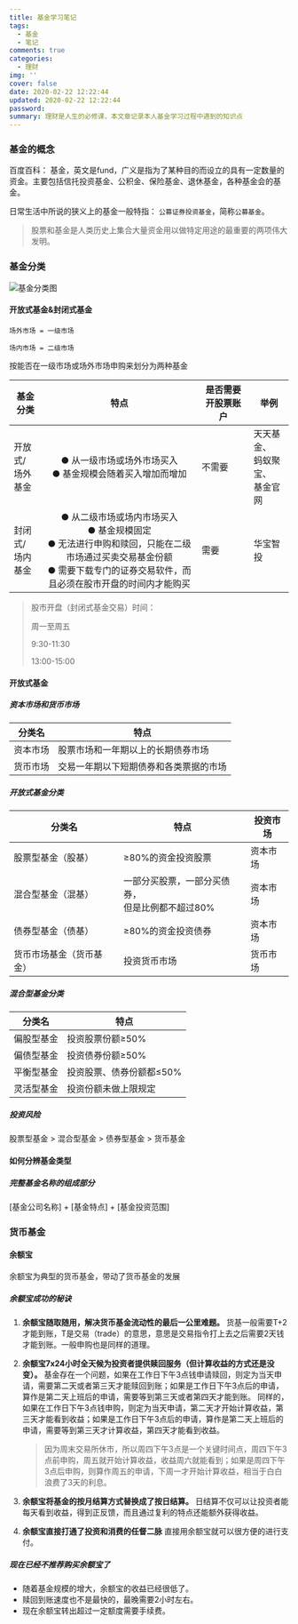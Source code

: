 ```yaml
---
title: 基金学习笔记
tags:
  - 基金
  - 笔记
comments: true
categories:
  - 理财
img: ''
cover: false
date: 2020-02-22 12:22:44
updated: 2020-02-22 12:22:44
password:
summary: 理财是人生的必修课，本文章记录本人基金学习过程中遇到的知识点
---
```


### 基金的概念
百度百科：
基金，英文是fund，广义是指为了某种目的而设立的具有一定数量的资金。主要包括信托投资基金、公积金、保险基金、退休基金，各种基金会的基金。

日常生活中所说的狭义上的基金一般特指：
`公募证券投资基金`，简称`公募基金`。

> 股票和基金是人类历史上集合大量资金用以做特定用途的最重要的两项伟大发明。

### 基金分类
![基金分类图](http://47.106.179.244/基金学习笔记/基金分类.png)
#### 开放式基金&封闭式基金 
`场外市场 = 一级市场`

`场内市场 = 二级市场`

按能否在一级市场或场外市场申购来划分为两种基金

| 基金分类            |                             特点                             | 是否需要开股票账户 | 举例                                 |
| ------------------- | :----------------------------------------------------------: | ------------------ | ------------------------------------ |
| 开放式/<br>场外基金 | ● 从一级市场或场外市场买入<br>● 基金规模会随着买入增加而增加 | 不需要             | 天天基金、<br>蚂蚁聚宝、<br>基金官网 |
| 封闭式/<br>场内基金 | ● 从二级市场或场内市场买入<br>● 基金规模固定<br>● 无法进行申购和赎回，只能在二级市场通过买卖交易基金份额<br>● 需要下载专门的证券交易软件，而且必须在股市开盘的时间内才能购买 | 需要               | 华宝智投                             |

> 股市开盘（封闭式基金交易）时间：
>
> 周一至周五
>
> 9:30-11:30
>
> 13:00-15:00

#### 开放式基金

##### 资本市场和货币市场

| 分类名   | 特点                                   |
| -------- | -------------------------------------- |
| 资本市场 | 股票市场和一年期以上的长期债券市场     |
| 货币市场 | 交易一年期以下短期债券和各类票据的市场 |

##### 开放式基金分类
| 分类名                   | 特点                                                | 投资市场 |
| ------------------------ | --------------------------------------------------- | -------- |
| 股票型基金（股基）       | ≥80%的资金投资股票                                  | 资本市场 |
| 混合型基金（混基）       | 一部分买股票，一部分买债券，<br>但是比例都不超过80% | 资本市场 |
| 债券型基金（债基）       | ≥80%的资金投资债券                                  | 资本市场 |
| 货币市场基金（货币基金） | 投资货币市场                                        | 货币市场 |

##### 混合型基金分类

| 分类名     | 特点                     |
| ---------- | ------------------------ |
| 偏股型基金 | 投资股票份额≥50%         |
| 偏债型基金 | 投资债券份额≥50%         |
| 平衡型基金 | 投资股票、债券份额都≤50% |
| 灵活型基金 | 投资份额未做上限规定     |

##### 投资风险

股票型基金 > 混合型基金 > 债券型基金 > 货币基金

#### 如何分辨基金类型

##### 完整基金名称的组成部分

[基金公司名称] + [基金特点] + [基金投资范围]

### 货币基金

#### 余额宝
余额宝为典型的货币基金，带动了货币基金的发展

##### 余额宝成功的秘诀
1. **余额宝随取随用，解决货币基金流动性的最后一公里难题。**
    货基一般需要T+2才能到账，T是交易（trade）的意思，意思是交易指令打上去之后需要2天钱才能到账。一般申购也是同样的道理。

2. **余额宝7x24小时全天候为投资者提供赎回服务（但计算收益的方式还是没变）。**
    基金存在一个问题，如果在工作日下午3点钱申请赎回，则定为当天申请，需要第二天或者第三天才能赎回到账；如果是工作日下午3点后的申请，算作是第二天上班后的申请，需要等到第三天或者第四天才能到账。
    同样的，如果在工作日下午3点钱申购，则定为当天申请，第二天才开始计算收益，第三天才能看到收益；如果是工作日下午3点后的申请，算作是第二天上班后的申请，需要等到第三天才计算收益，第四天才能看到收益。
    > 因为周末交易所休市，所以周四下午3点是一个关键时间点，周四下午3点前申购，周五就开始计算收益，收益周六就能看到；如果是周四下午3点后申购，则算作周五的申请，下周一才开始计算收益，相当于白白浪费了3天的利息。

3. **余额宝将基金的按月结算方式替换成了按日结算。**
    日结算不仅可以让投资者能每天看到收益，得到正反馈，而且通过复利的特点还能额外获得收益。

4. **余额宝直接打通了投资和消费的任督二脉**
    直接用余额宝就可以很方便的进行支付。

##### 现在已经不推荐购买余额宝了
* 随着基金规模的增大，余额宝的收益已经很低了。
* 赎回到账速度也不是最快的，最晚需要2小时左右。
* 现在余额宝转出超过一定额度需要手续费。
